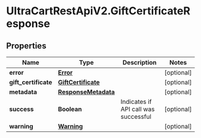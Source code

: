 # UltraCartRestApiV2.GiftCertificateResponse

## Properties

Name | Type | Description | Notes
------------ | ------------- | ------------- | -------------
**error** | [**Error**](Error.md) |  | [optional] 
**gift_certificate** | [**GiftCertificate**](GiftCertificate.md) |  | [optional] 
**metadata** | [**ResponseMetadata**](ResponseMetadata.md) |  | [optional] 
**success** | **Boolean** | Indicates if API call was successful | [optional] 
**warning** | [**Warning**](Warning.md) |  | [optional] 


